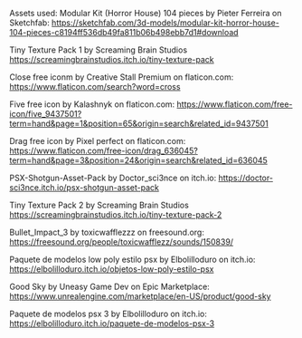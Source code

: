 Assets used:
Modular Kit (Horror House) 104 pieces by Pieter Ferreira on Sketchfab:
https://sketchfab.com/3d-models/modular-kit-horror-house-104-pieces-c8194ff536db49fa811b06b498ebb7d1#download

Tiny Texture Pack 1 by Screaming Brain Studios
https://screamingbrainstudios.itch.io/tiny-texture-pack

Close free iconm by Creative Stall Premium on flaticon.com:
https://www.flaticon.com/search?word=cross

Five free icon by Kalashnyk on flaticon.com:
https://www.flaticon.com/free-icon/five_9437501?term=hand&page=1&position=65&origin=search&related_id=9437501

Drag free icon by Pixel perfect on flaticon.com:
https://www.flaticon.com/free-icon/drag_636045?term=hand&page=3&position=24&origin=search&related_id=636045

PSX-Shotgun-Asset-Pack by Doctor_sci3nce on itch.io:
https://doctor-sci3nce.itch.io/psx-shotgun-asset-pack

Tiny Texture Pack 2 by Screaming Brain Studios
https://screamingbrainstudios.itch.io/tiny-texture-pack-2

Bullet_Impact_3 by toxicwafflezzz on freesound.org:
https://freesound.org/people/toxicwafflezz/sounds/150839/

Paquete de modelos low poly estilo psx by Elbolilloduro on itch.io:
https://elbolilloduro.itch.io/objetos-low-poly-estilo-psx

Good Sky by Uneasy Game Dev on Epic Marketplace:
https://www.unrealengine.com/marketplace/en-US/product/good-sky

Paquete de modelos psx 3 by Elbolilloduro on itch.io:
https://elbolilloduro.itch.io/paquete-de-modelos-psx-3
